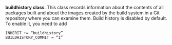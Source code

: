 **buildhistory class**. 
This class records information about the contents of all packages built and about the images created by the build system in a Git repository where you can examine them. Build history
is disabled by default. To enable it, you need to add
```
INHERIT += “buildhistory”
BUILDHISTORY_COMMIT = “1”
```
